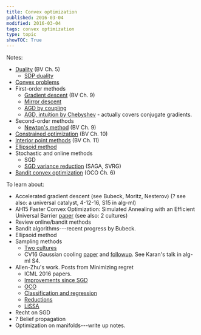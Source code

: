 ```yaml
---
title: Convex optimization
published: 2016-03-04
modified: 2016-03-04
tags: convex optimization
type: topic
showTOC: True
---
```


Notes: 

* [Duality](duality.html) (BV Ch. 5)
    * [SDP duality](sdp-duality.html)
* [Convex problems](convex_problems.html)
* First-order methods
	* [Gradient descent](GD.html) (BV Ch. 9)
	* [Mirror descent](mirror-descent.html) 
	* [AGD by coupling](AO15.html)
	* [AGD, intuition by Chebyshev](/posts/math/analysis/numerical/chebyshev.html) - actually covers conjugate gradients.
* Second-order methods
	* [Newton's method](second-order.html) (BV Ch. 9)
* [Constrained optimization](constrained.html) (BV Ch. 10)
* [Interior point methods](ipm.html) (BV Ch. 11)
* [Ellipsoid method](ellipsoid.html)
* Stochastic and online methods
	* SGD
	* [SGD variance reduction](sgd_variance_reduction.html) (SAGA, SVRG)
* [Bandit convex optimization](bco.html) (OCO Ch. 6)

To learn about: 

* Accelerated gradient descent (see Bubeck, Moritz, Nesterov) (? see also: a universal catalyst, 4-12-16, S15 in alg-ml)
* AH15 Faster Convex Optimization: Simulated Annealing with an Efficient Universal Barrier [paper](http://arxiv.org/abs/1507.02528) (see also: 2 cultures)
* Review online/bandit methods
* Bandit algorithms---recent progress by Bubeck.
* Ellipsoid method
* Sampling methods
    * [Two cultures](http://www.minimizingregret.com/2016/03/the-two-cultures-of-optimization.html)
	* CV16 Gaussian cooling [paper](http://arxiv.org/pdf/1409.6011.pdf) and [followup](http://link.springer.com/article/10.1007/s12532-015-0097-z). See Karan's talk in alg-ml S4.
* Allen-Zhu's work. Posts from Minimizing regret
    * ICML 2016 papers.
    * [Improvements since SGD](http://www.minimizingregret.com/2016/07/faster-than-sgd-1-variance-reduction.html)
	* [OCO](http://www.minimizingregret.com/2016/07/more-than-decade-of-online-convex.html)
	* [Classification and regression](http://www.minimizingregret.com/2016/06/how-to-solve-classification-and-regression.html)
	* [Reductions](http://www.minimizingregret.com/2016/05/the-complexity-zoo-and-reductions-in.html)
	* [LiSSA](http://www.minimizingregret.com/2016/03/making-second-order-methods-practical.html)
* Recht on SGD
* ? Belief propagation
* Optimization on manifolds---write up notes.

